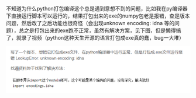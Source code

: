 不知道为什么python打包编译这个总是遇到意想不到的问题，比如我在py编译器下直接运行脚本可以运行的，结果打包出来的exe的numpy包老是报错，查是版本问题，然后改了之后功能也很奇怪（会出现unknown encoding: idna 等的问题），总之是打包出来的exe跑不正常，虽然有解决方案，见下图，但是懒得搞了，就录了视频（python这种天生开源的语言打包成exe真的蠢，bug一大堆）

![image-20231119105042947](./README.assets/image-20231119105042947.png)


